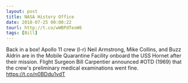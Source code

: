 ```yaml
---
layout: post
title: NASA History Office
date: 2018-07-25 00:00:22
tourl: http://t.co/wWBPdTeoW6
tags: [Bill]
---
```

Back in a box! Apollo 11 crew (l-r) Neil Armstrong, Mike Collins, and Buzz Aldrin are in the Mobile Quarantine Facility onboard the USS Hornet after their mission. Flight Surgeon Bill Carpentier announced #OTD (1969) that the crew's preliminary medical examinations went fine. https://t.co/n0BDdu1vdT